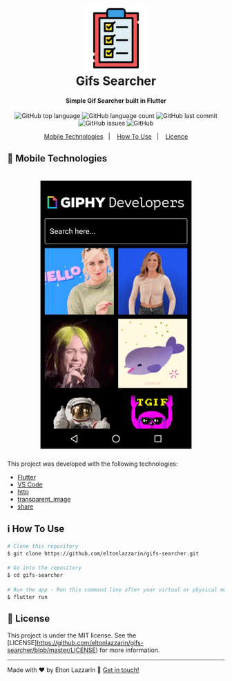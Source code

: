 <h1 align="center">
    <img alt="Logo Icon" src="https://github.com/eltonlazzarin/todo-list/blob/master/screenshots/icon/todolist.svg" height="150px" width="150px" /> 
    <br>
    Gifs Searcher
</h1>

<h4 align="center">
  Simple Gif Searcher built in Flutter
</h4>
<p align="center">
  <img alt="GitHub top language" src="https://img.shields.io/github/languages/top/eltonlazzarin/gifs-searcher">

  <img alt="GitHub language count" src="https://img.shields.io/github/languages/count/eltonlazzarin/gifs-searcher">

  <img alt="GitHub last commit" src="https://img.shields.io/github/last-commit/eltonlazzarin/gifs-searcher">

  <img alt="GitHub issues" src="https://img.shields.io/github/issues/eltonlazzarin/gifs-searcher">
  
  <img alt="GitHub" src="https://img.shields.io/github/license/eltonlazzarin/gifs-searcher">

<p align="center">
  <a href="#rocket-mobile-technologies">Mobile Technologies</a>&nbsp;&nbsp;&nbsp;|&nbsp;&nbsp;&nbsp;
  <a href="#information_source-how-to-use">How To Use</a>&nbsp;&nbsp;&nbsp;|&nbsp;&nbsp;&nbsp;
  <a href="#memo-license">Licence</a>
</p>

## :rocket: Mobile Technologies

<h1 align="center">
    <img alt="Gifs Searcher Image" src="https://github.com/eltonlazzarin/gifs-searcher/blob/master/screenshots/gifssearcher.gif" hight="380" width="350" />
</h1>

This project was developed with the following technologies:

- [Flutter](https://github.com/flutter/flutter)
- [VS Code](https://code.visualstudio.com)
- [http](https://pub.dev/packages/http)
- [transparent_image](https://pub.dev/packages/transparent_image)
- [share](https://pub.dev/packages/share)

## :information_source: How To Use

```bash
# Clone this repository
$ git clone https://github.com/eltonlazzarin/gifs-searcher.git

# Go into the repository
$ cd gifs-searcher

# Run the app - Run this command line after your virtual or physical mobile be connected on your computer
$ flutter run
```

## :memo: License

This project is under the MIT license. See the [LICENSE]https://github.com/eltonlazzarin/gifs-searcher/blob/master/LICENSE) for more information.

---

Made with ♥ by Elton Lazzarin :wave: [Get in touch!](https://www.linkedin.com/in/eltonlazzarin/)
